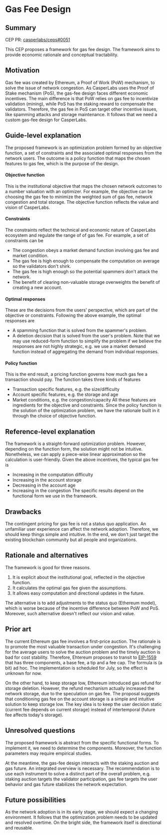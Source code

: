 # Gas Fee Design

## Summary

[summary]: #summary

CEP PR: [casperlabs/ceps#0051](https://github.com/casperlabs/ceps/pull/0051)

This CEP proposes a framework for gas fee design. The framework aims to provide economic rationale and conceptual tractability.

## Motivation

[motivation]: #motivation

Gas fee was created by Ethereum, a Proof of Work (PoW) mechanism, to solve the issue of network congestion. As CasperLabs uses the Proof of Stake mechanism (PoS), the gas-fee design faces different economic incentives. The main difference is that PoW relies on gas fee to incentivize validation (mining), while PoS has the staking reward to compensate the validators. Therefore, the gas fee in PoS can target other incentive issues, like spamming attacks and storage maintenance. It follows that we need a custom gas-fee design for CasperLabs.

## Guide-level explanation

[guide-level-explanation]: #guide-level-explanation

The proposed framework is an optimization problem formed by an objective function, a set of constraints and the associated optimal responses from the network users. The outcome is a policy function that maps the chosen features to gas fee, which is the purpose of the design.

#### Objective function
This is the institutional objective that maps the chosen network outcomes to a number valuation with an optimizer. For example, the objective can be choosing the gas fee to minimize the weighted sum of gas fee, network congestion and total storage. The objective function reflects the value and vision of CasperLabs. 

#### Constraints
The constraints reflect the technical and economic nature of CasperLabs ecosystem and regulate the range of of gas fee. For example, a set of constraints can be
* The congestion obeys a market demand function involving gas fee and market condition.
* The gas fee is high enough to compensate the computation on average so the validators don't shirk.
* The gas fee is high enough so the potential spammers don't attack the network.
* The benefit of clearing non-valuable storage overweights the benefit of creating a new account.

#### Optimal responses
These are the decisions from the users' perspective, which are part of the objective or constraints. Following the above example, the optimal responses are
* A spamming function that is solved from the spammer's problem.
* A deletion decision that is solved from the user's problem.
Note that we may use reduced-form function to simplify the problem if we believe the responses are not highly strategic, e.g. we use a market demand function instead of aggregating the demand from individual responses.

#### Policy function
This is the end result, a pricing function governs how much gas fee a transaction should pay. The function takes three kinds of features
* Transaction specific features, e.g. the size/difficulty
* Account specific features, e.g. the storage and age
* Market conditions, e.g. the congestion/capacity
All these features are ingredients for the objective and constraints. Since the policy function is the solution of the optimization problem, we have the rationale built in it through the choice of objective function.

## Reference-level explanation

[reference-level-explanation]: #reference-level-explanation

The framework is a straight-forward optimization problem. However, depending on the function form, the solution might not be intuitive. Nonetheless, we can apply a piece-wise linear approximation so the calculation is user-friendly. Given the above incentives, the typical gas fee is
* Increasing in the computation difficulty
* Increasing in the account storage
* Decreasing in the account age
* Increasing in the congestion
The specific results depend on the functional form we use in the framework.

## Drawbacks

[drawbacks]: #drawbacks

The contingent pricing for gas fee is not a status quo application. An unfamiliar user experience can affect the network adoption. Therefore, we should keep things simple and intuitive. In the end, we don't just target the existing blockchain community but all people and organizations. 

## Rationale and alternatives

[rationale-and-alternatives]: #rationale-and-alternatives

The framework is good for three reasons.
1. It is explicit about the institutional goal, reflected in the objective function.
2. It calculates the optimal gas fee given the assumptions.
3. It allows easy computation and directional updates in the future.

The alternative is to add adjustments to the status quo (Ethereum model), which is worse because of the incentive difference between PoW and PoS. Moreover, such alternative doesn't reflect our vision and value.

## Prior art

[prior-art]: #prior-art

The current Ethereum gas fee involves a first-price auction. The rationale is to promote the most valuable transaction under congestion. It's challenging for the average users to solve the auction problem and the timely auction is bad for cost stability. Therefore, Ehtereum proposes to transit to [EIP-1559](https://github.com/ethereum/EIPs/blob/master/EIPS/eip-1559.md) that has three components, a base fee, a tip and a fee cap. The formula is (a bit) ad hoc. The implementation is scheduled for July, so the effect is unknown for now.

On the other hand, to keep storage low, Ethereum introduced gas refund for storage deletion. However, the refund mechanism actually increased the network storage, due to the speculation on gas fee. The proposal suggests that conditioning gas fee on the account storage is a simple and intuitive solution to keep storage low. The key idea is to keep the user decision static (current fee depends on current storage) instead of intertemporal (future fee affects today's storage).


## Unresolved questions

[unresolved-questions]: #unresolved-questions

The proposed framework is abstract from the specific functional forms. To implement it, we need to determine the components. Moreover, the function parameters may require empirical studies.

At the meantime, the gas-fee design interacts with the staking auction and gas future. An integrated overview is necessary. The recommendation is to use each instrument to solve a distinct part of the overall problem, e.g. staking auction targets the validator participation, gas fee targets the user behavior and gas future stabilizes the network expectation.

## Future possibilities

[future-possibilities]: #future-possibilities

As the network adoption is in its early stage, we should expect a changing environment. It follows that the optimization problem needs to be updated and resolved overtime. On the bright side, the framework itself is directional and reusable.
